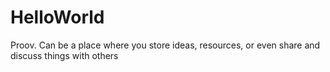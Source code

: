 # HelloWorld
Proov.  Can be a place where you store ideas, resources, or even share and discuss things with others
